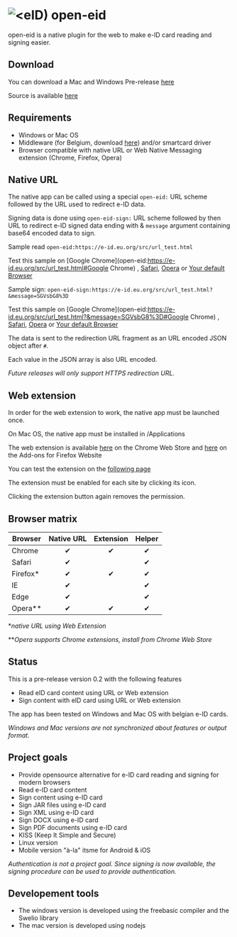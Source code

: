 # ![&lt;eID)](https://e-id.eu.org/src/chrome/icon48.png "Logo") open-eid

open-eid is a native plugin for the web to make e-ID card reading and signing easier.

## Download

You can download a Mac and Windows Pre-release
[here](https://github.com/michael79bxl/open-eid/releases/)

Source is available [here](https://github.com/michael79bxl/open-eid/tree/master/)

## Requirements

- Windows or Mac OS
- Middleware (for Belgium, download [here](https://eid.belgium.be/)) and/or smartcard driver
- Browser compatible with native URL or Web Native Messaging extension (Chrome, Firefox, Opera)

## Native URL

The native app can be called using a special `open-eid:` URL scheme followed by the URL used to redirect e-ID data.

Signing data is done using `open-eid-sign:` URL scheme followed by then URL to redirect e-ID signed data ending with & `message` argument containing base64 encoded data to sign.

Sample read `open-eid:https://e-id.eu.org/src/url_test.html`

Test this sample on [Google Chrome](open-eid:https://e-id.eu.org/src/url_test.html#Google Chrome) ,
[Safari](open-eid:https://e-id.eu.org/src/url_test.html#Safari),
[Opera](open-eid:https://e-id.eu.org/src/url_test.html#Opera) or
[Your default Browser](open-eid:https://e-id.eu.org/src/url_test.html)

Sample sign: `open-eid-sign:https://e-id.eu.org/src/url_test.html?&message=SGVsbG8%3D`

Test this sample on [Google Chrome](open-eid:https://e-id.eu.org/src/url_test.html?&message=SGVsbG8%3D#Google Chrome) ,
[Safari](open-eid:https://e-id.eu.org/src/url_test.html?&message=SGVsbG8%3D#Safari),
[Opera](open-eid:https://e-id.eu.org/src/url_test.html?&message=SGVsbG8%3D#Opera) or
[Your default Browser](open-eid:https://e-id.eu.org/src/url_test.html?&message=SGVsbG8%3D)

The data is sent to the redirection URL fragment as an URL encoded JSON object after `#`.

Each value in the JSON array is also URL encoded.

*Future releases will only support HTTPS redirection URL.*

## Web extension

In order for the web extension to work, the native app must be launched once.

On Mac OS, the native app must be installed in /Applications

The web extension is available
[here](https://chrome.google.com/webstore/detail/open-eid/cgdhcnihnfegipidedmkijjkbphakcjo)
on the Chrome Web Store and
[here](https://addons.mozilla.org/en/firefox/addon/open-eid/)
on the Add-ons for Firefox Website

You can test the extension on the 
[following page](https://e-id.eu.org/src/extension_test.html)

The extension must be enabled for each site by clicking its icon.

Clicking the extension button again removes the permission.

## Browser matrix

|Browser |Native URL|Extension| Helper |
|--------|:--------:|:-------:|:------:|
|Chrome  |&#x2714;  |&#x2714; |&#x2714;|
|Safari  |&#x2714;  |         |&#x2714;|
|Firefox*|&#x2714;  |&#x2714; |&#x2714;|
|IE      |&#x2714;  |         |&#x2714;|
|Edge    |&#x2714;  |         |&#x2714;|
|Opera** |&#x2714;  |&#x2714; |&#x2714;|

\**native URL using Web Extension*

\*\**Opera supports Chrome extensions, install from Chrome Web Store*

## Status

This is a pre-release version 0.2 with the following features

- Read eID card content using URL or Web extension
- Sign content with eID card using URL or Web extension

The app has been tested on Windows and Mac OS with belgian e-ID cards.

*Windows and Mac versions are not synchronized about features or output format.*

## Project goals

- Provide opensource alternative for e-ID card reading and signing for modern browsers
- Read e-ID card content
- Sign content using e-ID card
- Sign JAR files using e-ID card
- Sign XML using e-ID card
- Sign DOCX using e-ID card
- Sign PDF documents using e-ID card
- KISS (Keep It Simple and Secure)
- Linux version
- Mobile version "à-la" itsme for Android & iOS

*Authentication is not a project goal. Since signing is now available, the signing procedure can be used to provide authentication.*

## Developement tools

- The windows version is developed using the freebasic compiler and the Swelio library
- The mac version is developed using nodejs